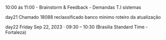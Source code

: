 10:00 ás 11:00 - Brainstorm & Feedback - Demandas T.I sistemas


day21
Chamado 18088 reclassificado
banco minimo
roteiro da atualização

day22
Friday Sep 22, 2023 ⋅ 09:30 – 10:30 (Brasilia Standard Time - Fortaleza)